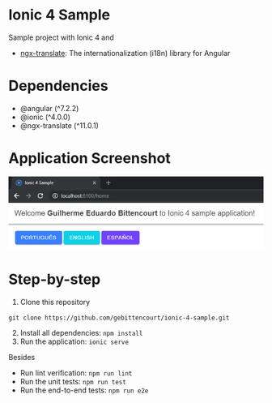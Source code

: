 # Ionic 4 Sample

Sample project with Ionic 4 and
- [ngx-translate](https://github.com/ngx-translate/core): The internationalization (i18n) library for Angular

# Dependencies

- @angular (^7.2.2)
- @ionic (^4.0.0)
- @ngx-translate (^11.0.1)

# Application Screenshot

![ionic-serve](https://github.com/gebittencourt/ionic-4-sample/blob/master/ionic-4-sample.png)

# Step-by-step

1. Clone this repository
```
git clone https://github.com/gebittencourt/ionic-4-sample.git
```
2. Install all dependencies: `npm install`
3. Run the application: `ionic serve`

Besides

- Run lint verification: `npm run lint`
- Run the unit tests: `npm run test`
- Run the end-to-end tests: `npm run e2e`
